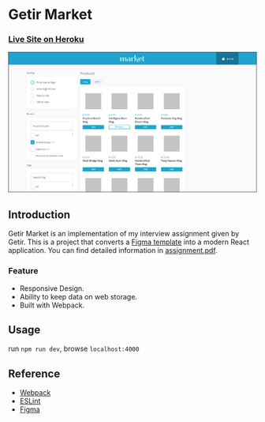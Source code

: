 # Getir Market
### [Live Site on Heroku](https://getir-market.herokuapp.com/)

![Getir Market](./docs/screenshot.png)

## Introduction
Getir Market is an implementation of my interview assignment given by Getir. This is a project that converts a [Figma template](./docs/design.fig) into a modern React application. You can find detailed information in [assignment.pdf](./docs/assignment.pdf).

### Feature

- Responsive Design.
- Ability to keep data on web storage.
- Built with Webpack.

## Usage
run `npm run dev`, browse `localhost:4000`

## Reference
- [Webpack](https://webpack.js.org/)
- [ESLint](https://eslint.org/)
- [Figma](https://www.figma.com)